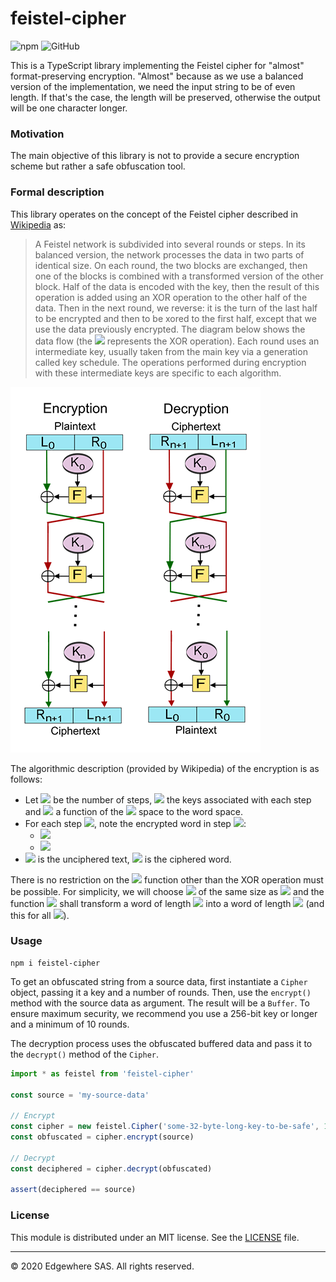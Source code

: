 # feistel-cipher

![npm](https://img.shields.io/npm/dw/feistel-cipher)
![GitHub](https://img.shields.io/github/license/edgewhere/feistel-cipher)

This is a TypeScript library implementing the Feistel cipher for "almost" format-preserving encryption.
"Almost" because as we use a balanced version of the implementation, we need the input string to be of even length. If that's the case, the length will be preserved, otherwise the output will be one character longer.

### Motivation

The main objective of this library is not to provide a secure encryption scheme but rather a safe obfuscation tool.


### Formal description

This library operates on the concept of the Feistel cipher described in [Wikipedia](https://en.wikipedia.org/wiki/Feistel_cipher) as:
> A Feistel network is subdivided into several rounds or steps. In its balanced version, the network processes the data in two parts of identical size. On each round, the two blocks are exchanged, then one of the blocks is combined with a transformed version of the other block.
> Half of the data is encoded with the key, then the result of this operation is added using an XOR operation to the other half of the data.
> Then in the next round, we reverse: it is the turn of the last half to be encrypted and then to be xored to the first half, except that we use the data previously encrypted.
> The diagram below shows the data flow (the <img src="https://latex.codecogs.com/gif.latex?\oplus" /> represents the XOR operation). Each round uses an intermediate key, usually taken from the main key via a generation called key schedule. The operations performed during encryption with these intermediate keys are specific to each algorithm.

![](assets/400px-Feistel_cipher_diagram_en.svg.png)

The algorithmic description (provided by Wikipedia) of the encryption is as follows:
* Let <img src="https://latex.codecogs.com/gif.latex?n+1" /> be the number of steps, <img src="https://latex.codecogs.com/gif.latex?K_{0},K_{1},...,K_{n}" /> the keys associated with each step and <img src="https://latex.codecogs.com/gif.latex?F:\Omega\times\mathcal{K}\mapsto\Omega" /> a function of the <img src="https://latex.codecogs.com/gif.latex?(words{\times}keys)" /> space to the word space.
* For each step <img src="https://latex.codecogs.com/gif.latex?i\in[0;n]" />, note the encrypted word in step <img src="https://latex.codecogs.com/gif.latex?i,m_{i}=L_{i}||R_{i}" />:
  * <img src="https://latex.codecogs.com/gif.latex?L_{i+1}=R_{i}" />
  * <img src="https://latex.codecogs.com/gif.latex?R_{i+1}=L_{i}\oplusF(L_{i},K_{i})" />
* <img src="https://latex.codecogs.com/gif.latex?m_{0}=L_{0}||R_{0}" /> is the unciphered text, <img src="https://latex.codecogs.com/gif.latex?m_{n+1}=L_{n+1}||R_{n+1}" /> is the ciphered word.

There is no restriction on the <img src="https://latex.codecogs.com/gif.latex?F" /> function other than the XOR operation must be possible. For simplicity, we will choose <img src="https://latex.codecogs.com/gif.latex?L1" /> of the same size as <img src="https://latex.codecogs.com/gif.latex?R1" /> and the function <img src="https://latex.codecogs.com/gif.latex?F" /> shall transform a word of length <img src="https://latex.codecogs.com/gif.latex?k" /> into a word of length <img src="https://latex.codecogs.com/gif.latex?k" /> (and this for all <img src="https://latex.codecogs.com/gif.latex?k" />).


### Usage

```
npm i feistel-cipher
```

To get an obfuscated string from a source data, first instantiate a `Cipher` object, passing it a key and a number of rounds.
Then, use the `encrypt()` method with the source data as argument. The result will be a `Buffer`.
To ensure maximum security, we recommend you use a 256-bit key or longer and a minimum of 10 rounds.

The decryption process uses the obfuscated buffered data and pass it to the `decrypt()` method of the `Cipher`. 

```typescript
import * as feistel from 'feistel-cipher'

const source = 'my-source-data'

// Encrypt
const cipher = new feistel.Cipher('some-32-byte-long-key-to-be-safe', 10)
const obfuscated = cipher.encrypt(source)

// Decrypt
const deciphered = cipher.decrypt(obfuscated)

assert(deciphered == source)
```


### License

This module is distributed under an MIT license.
See the [LICENSE](LICENSE) file.


<hr />
&copy; 2020 Edgewhere SAS. All rights reserved.